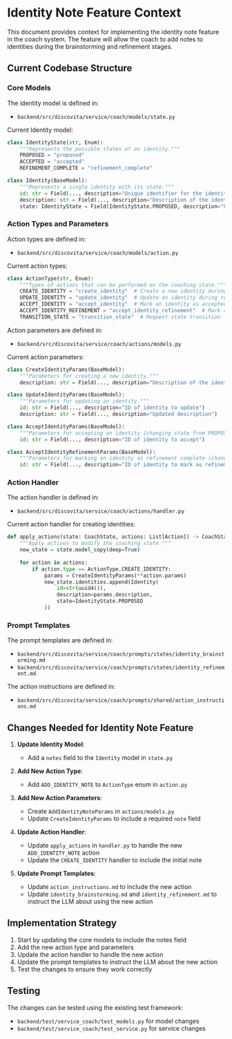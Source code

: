 # Identity Note Feature Context

This document provides context for implementing the identity note feature in the coach system. The feature will allow the coach to add notes to identities during the brainstorming and refinement stages.

## Current Codebase Structure

### Core Models

The identity model is defined in:
- `backend/src/discovita/service/coach/models/state.py`

Current Identity model:
```python
class IdentityState(str, Enum):
    """Represents the possible states of an identity."""
    PROPOSED = "proposed"
    ACCEPTED = "accepted"
    REFINEMENT_COMPLETE = "refinement_complete"

class Identity(BaseModel):
    """Represents a single identity with its state."""
    id: str = Field(..., description="Unique identifier for the identity")
    description: str = Field(..., description="Description of the identity")
    state: IdentityState = Field(IdentityState.PROPOSED, description="Current state of the identity")
```

### Action Types and Parameters

Action types are defined in:
- `backend/src/discovita/service/coach/models/action.py`

Current action types:
```python
class ActionType(str, Enum):
    """Types of actions that can be performed on the coaching state."""
    CREATE_IDENTITY = "create_identity"  # Create a new identity during brainstorming
    UPDATE_IDENTITY = "update_identity"  # Update an identity during refinement
    ACCEPT_IDENTITY = "accept_identity"  # Mark an identity as accepted (from PROPOSED to ACCEPTED)
    ACCEPT_IDENTITY_REFINEMENT = "accept_identity_refinement"  # Mark an identity as refinement complete (from ACCEPTED to REFINEMENT_COMPLETE)
    TRANSITION_STATE = "transition_state"  # Request state transition
```

Action parameters are defined in:
- `backend/src/discovita/service/coach/actions/models.py`

Current action parameters:
```python
class CreateIdentityParams(BaseModel):
    """Parameters for creating a new identity."""
    description: str = Field(..., description="Description of the identity")

class UpdateIdentityParams(BaseModel):
    """Parameters for updating an identity."""
    id: str = Field(..., description="ID of identity to update")
    description: str = Field(..., description="Updated description")

class AcceptIdentityParams(BaseModel):
    """Parameters for accepting an identity (changing state from PROPOSED to ACCEPTED)."""
    id: str = Field(..., description="ID of identity to accept")

class AcceptIdentityRefinementParams(BaseModel):
    """Parameters for marking an identity as refinement complete (changing state from ACCEPTED to REFINEMENT_COMPLETE)."""
    id: str = Field(..., description="ID of identity to mark as refinement complete")
```

### Action Handler

The action handler is defined in:
- `backend/src/discovita/service/coach/actions/handler.py`

Current action handler for creating identities:
```python
def apply_actions(state: CoachState, actions: List[Action]) -> CoachState:
    """Apply actions to modify the coaching state."""
    new_state = state.model_copy(deep=True)
    
    for action in actions:
        if action.type == ActionType.CREATE_IDENTITY:
            params = CreateIdentityParams(**action.params)
            new_state.identities.append(Identity(
                id=str(uuid4()),
                description=params.description,
                state=IdentityState.PROPOSED
            ))
```

### Prompt Templates

The prompt templates are defined in:
- `backend/src/discovita/service/coach/prompts/states/identity_brainstorming.md`
- `backend/src/discovita/service/coach/prompts/states/identity_refinement.md`

The action instructions are defined in:
- `backend/src/discovita/service/coach/prompts/shared/action_instructions.md`

## Changes Needed for Identity Note Feature

1. **Update Identity Model**:
   - Add a `notes` field to the `Identity` model in `state.py`

2. **Add New Action Type**:
   - Add `ADD_IDENTITY_NOTE` to `ActionType` enum in `action.py`

3. **Add New Action Parameters**:
   - Create `AddIdentityNoteParams` in `actions/models.py`
   - Update `CreateIdentityParams` to include a required `note` field

4. **Update Action Handler**:
   - Update `apply_actions` in `handler.py` to handle the new `ADD_IDENTITY_NOTE` action
   - Update the `CREATE_IDENTITY` handler to include the initial note

5. **Update Prompt Templates**:
   - Update `action_instructions.md` to include the new action
   - Update `identity_brainstorming.md` and `identity_refinement.md` to instruct the LLM about using the new action

## Implementation Strategy

1. Start by updating the core models to include the notes field
2. Add the new action type and parameters
3. Update the action handler to handle the new action
4. Update the prompt templates to instruct the LLM about the new action
5. Test the changes to ensure they work correctly

## Testing

The changes can be tested using the existing test framework:
- `backend/test/service_coach/test_models.py` for model changes
- `backend/test/service_coach/test_service.py` for service changes
